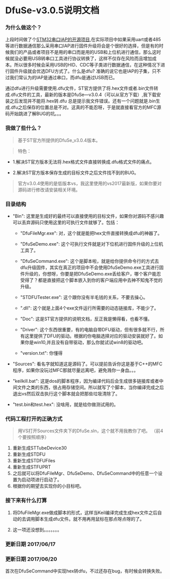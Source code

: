 ﻿
# DfuSe-v3.0.5说明文档

### 为什么做这个？

上段时间做了个[STM32串口IAP的开源项目](http://www.jianshu.com/p/1d6eda886b65),在实际项目中如果采用uart或者485等进行数据通信那么采用串口IAP进行固件升级将会是个很好的选择，但是有的时候我们的产品或者项目不是用的串口而是用的USB和上位机进行通信，那么这时候就没必要用USB转串口工具进行协议转换了，这样不仅存在风险而且增加成本。所以很多时候会采用USB的HID、CDC等子类进行数据通信，在这种情况下进行固件升级就会优选DFU方式了。什么是dfu? 准确的说它也是IAP的子集，只不过我们常认为的IAP是通过串口，而dfu是通过USB而已。

通过dfu进行升级需要使用.dfu文件，ST官方提供了将.hex文件或者.bin文件转成.dfu文件的工具，最新的版本是DfuSe—v3.0.4（可以从官方下载）,我下载安装之后发现并不能将.hex转.dfu 总是提示我文件错误。还有一个问题就是.bin生成.dfu之后保存的位置总是不对。这真的不能忍呀，于是就直接看官方的MFC源码开始跳进了解BUG的坑。。。


### 我做了些什么？

> 基于ST官方所提供的DfuSe_v3.0.4版本。

> 特色：

- 1.解决ST官方版本无法将.hex格式文件直接转换成.dfu格式文件的痛点。

- 2.解决ST官方版本保存生成的目标文件之后文件找不到的BUG。

> 官方v3.0.4使用的是低版本vs，我这里使用的vs2017最新版，如果你要对源码进行修改请安装相关环境。


### 目录结构

- "Bin": 这里是生成好的最终可以直接使用的目标文件，如果你对源码不感兴趣可以丢弃源码只使用这里的可执行文件就够了。包括：
	+ "DfuFileMgr.exe": 对，这个就是能把hex文件直接转换成dfu的神器了。

	+ "DfuSeDemo.exe": 这个可执行文件就是对下位机进行固件升级的上位机工具了。

	+ "DfuSeCommand.exe": 这个是脚本啦，就是给你提供命令行的方式去dfu升级固件，其实在真正的项目中不会使用DfuSeDemo.exe工具进行固件升级的，你想呀，你要是把DfuSeDemo.exe丢给客户，哪个客户能忍受得了？都是直接把这个脚本嵌入到你的客户端应用中去神不知鬼不觉的升级。

	+ "STDFUTester.exe": 这个跟你没有半毛钱的关系，不要去操心。

	+ ".dll": 这个就是上面4个exe文件运行所需要的动态链接库，不能少了。

	+ "Doc": 这是ST官方提供的说明文档，反正我是懒得看，也看不懂。

	+ "Driver": 这个东西很重要，有的电脑自带DFU驱动，但有很多就不行，所有这里提供了DFU的驱动。根据的你电脑选择对应的驱动安装就好了。如果你是win10,并且没有自带驱动，那么你就试试win8的驱动吧。

	+ "version.txt": 你懂得

- "Sources": 看名字就知道这是源码了。可以提前告诉你这是基于C++的MFC程序，如果你没玩过MFC那就尽量远离吧，避免溅你一身血。。。

- "keilkill.bat": 这是dos的脚本程序，因为编译代码后会生成很多链接库或者中间文件之类的东西，很占用存储空间。所以就写了个脚本，当你编译完成之后退出vs然后双击执行这个脚本就会把那些垃圾清除了。

- "test.bin和test.hex": 没啥用，就是给你做测试用的。


### 代码工程打开的正确方式

> 用VS打开Sources文件夹下的DfuSe.sln，这个就不用我教你了吧。
（前4个要按照顺序）

1. 重新生成STTubeDevice30
2. 重新生成STDFU
3. 重新生成STDFUFiles
4. 重新生成STFUPRT
5. 之后就可以将DfuFileMgr、DfuSeDemo、DfuSeCommand中的任意一个设置为启动项进行启动了。
6. 根据你的期望去实现你的小目标吧。

### 接下来有什么打算

1. 将DfuFileMgr.exe做成脚本的形式，这样当Keil编译完成生成hex文件之后自动的去调用脚本生成dfu文件。就不用再用鼠标在那点呀点呀的了。

2. 这一项还没想到。。。。。。。

### 更新日期 2017/06/17

### 更新日期 2017/06/20
首次在DfuSeCommand中实现hex转dfu，不过还存在bug，有时候会转换失败。


